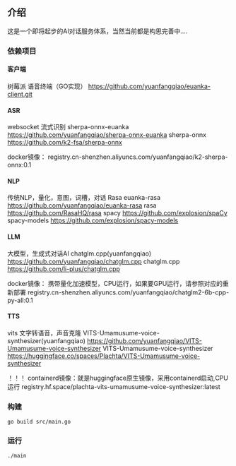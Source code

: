 
## 介绍
这是一个即将起步的AI对话服务体系，当然当前都是构思完善中....

### 依赖项目

#### 客户端
树莓派 语音终端（GO实现） https://github.com/yuanfangqiao/euanka-client.git

#### ASR
websocket 流式识别
sherpa-onnx-euanka https://github.com/yuanfangqiao/sherpa-onnx-euanka
sherpa-onnx https://github.com/k2-fsa/sherpa-onnx

docker镜像：
registry.cn-shenzhen.aliyuncs.com/yuanfangqiao/k2-sherpa-onnx:0.1

#### NLP
传统NLP，量化，意图，词槽，对话
Rasa
euanka-rasa https://github.com/yuanfangqiao/euanka-rasa
rasa https://github.com/RasaHQ/rasa
spacy https://github.com/explosion/spaCy
spacy-models https://github.com/explosion/spacy-models

#### LLM 
大模型，生成式对话AI
chatglm.cpp(yuanfangqiao) https://github.com/yuanfangqiao/chatglm.cpp
chatglm.cpp https://github.com/li-plus/chatglm.cpp

docker镜像：
携带量化加速模型，CPU运行，如果要GPU运行，请参照对应的重新部署
registry.cn-shenzhen.aliyuncs.com/yuanfangqiao/chatglm2-6b-cpp-py-all:0.1 

#### TTS
vits 文字转语音，声音克隆
VITS-Umamusume-voice-synthesizer(yuanfangqiao) https://github.com/yuanfangqiao/VITS-Umamusume-voice-synthesizer
VITS-Umamusume-voice-synthesizer https://huggingface.co/spaces/Plachta/VITS-Umamusume-voice-synthesizer

！！！ containerd镜像：就是huggingface原生镜像，采用containerd启动,CPU运行
registry.hf.space/plachta-vits-umamusume-voice-synthesizer:latest

### 构建

```
go build src/main.go
```

### 运行
```shell
./main
```
